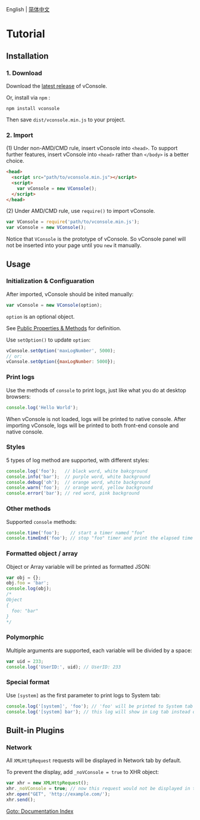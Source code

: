 English | [简体中文](./tutorial_CN.md)

Tutorial
==============================

## Installation

### 1. Download

Download the [latest release](https://github.com/WechatFE/vConsole/releases/latest) of vConsole.

Or, install via `npm` :

```
npm install vconsole
```

Then save `dist/vconsole.min.js` to your project.

### 2. Import

(1) Under non-AMD/CMD rule, insert vConsole into `<head>`. To support further features, insert vConsole into `<head>` rather than `</body>` is a better choice.

```html
<head>
  <script src="path/to/vconsole.min.js"></script>
  <script>
    var vConsole = new VConsole();
  </script>
</head>
```

(2) Under AMD/CMD rule, use `require()` to import vConsole.

```javascript
var VConsole = require('path/to/vconsole.min.js');
var vConsole = new VConsole();
```

Notice that `VConsole` is the prototype of vConsole. So vConsole panel will not be inserted into your page until you `new` it manually.


## Usage

### Initialization & Configuaration

After imported, vConsole should be inited manually:

```javascript
var vConsole = new VConsole(option);
```

`option` is an optional object.

See [Public Properties & Methods](./public_properties_methods.md) for definition.

Use `setOption()` to update `option`:

```javascript
vConsole.setOption('maxLogNumber', 5000);
// or:
vConsole.setOption({maxLogNumber: 5000});
```


### Print logs

Use the methods of `console` to print logs, just like what you do at desktop browsers:

```javascript
console.log('Hello World');
```

When vConsole is not loaded, logs will be printed to native console. After importing vConsole, logs will be printed to both front-end console and native console.


### Styles

5 types of log method are supported, with different styles:

```javascript
console.log('foo');   // black word, white bakcground
console.info('bar');  // purple word, white background
console.debug('oh');  // orange word, white background
console.warn('foo');  // orange word, yellow background
console.error('bar'); // red word, pink background
```


### Other methods

Supported `console` methods:

```javascript
console.time('foo');    // start a timer named "foo"
console.timeEnd('foo'); // stop "foo" timer and print the elapsed time
```


### Formatted object / array

Object or Array variable will be printed as formatted JSON:

```javascript
var obj = {};
obj.foo = 'bar';
console.log(obj);
/*
Object
{
  foo: "bar"
}
*/
```


### Polymorphic

Multiple arguments are supported, each variable will be divided by a space:

```javascript
var uid = 233;
console.log('UserID:', uid); // UserID: 233
```


### Special format

Use `[system]` as the first parameter to print logs to System tab:

```javascript
console.log('[system]', 'foo'); // 'foo' will be printed to System tab
console.log('[system] bar'); // this log will show in Log tab instead of System tab
```


## Built-in Plugins

### Network

All `XMLHttpRequest` requests will be displayed in Network tab by default.

To prevent the display, add `_noVConsole = true` to XHR object:

```javascript
var xhr = new XMLHttpRequest();
xhr._noVConsole = true; // now this request would not be displayed in tab
xhr.open("GET", 'http://example.com/');
xhr.send();
```


[Goto: Documentation Index](./a_doc_index.md)